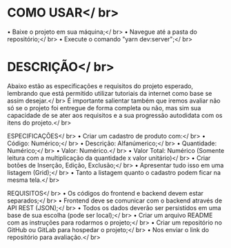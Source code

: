 # COMO USAR</ br>

  • Baixe o projeto em sua máquina;</ br>
  • Navegue até a pasta do repositório;</ br>
  • Execute o comando "yarn dev:server";</ br>
  
# DESCRIÇÃO</ br>

Abaixo estão as especificações e requisitos do projeto esperado, lembrando que está permitido utilizar tutoriais da internet como base se assim desejar.</ br>
É importante salientar também que iremos avaliar não só se o projeto foi entregue de forma completa ou não, mas sim sua capacidade de se ater aos requisitos e a sua progressão autodidata com os itens do projeto.</ br>

ESPECIFICAÇÕES</ br>
  • Criar um cadastro de produto com:</ br>
  • Código: Numérico;</ br>
  • Descrição: Alfanúmerico;</ br>
  • Quantidade: Numérico;</ br>
  • Valor: Numérico.</ br>
  • Valor Total: Numérico (Somente leitura com a multiplicação da quantidade x valor unitário)</ br>
  • Criar botões de Inserção, Edição, Exclusão;</ br>
  • Apresentar tudo isso em uma listagem (Grid);</ br>
  • Tanto a listagem quanto o cadastro podem ficar na mesma tela.</ br>

REQUISITOS</ br>
  • Os códigos do frontend e backend devem estar separados;</ br>
  • Frontend deve se comunicar com o backend através de API REST (JSON);</ br>
  • Todos os dados deverão ser persistidos em uma base de sua escolha (pode ser local);</ br>
  • Criar um arquivo README com as instruções para rodarmos o projeto;</ br>
  • Criar um repositório no GitHub ou GitLab para hospedar o projeto;</ br>
  • Nos enviar o link do repositório para avaliação.</ br>
